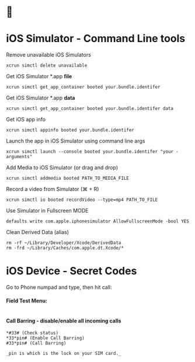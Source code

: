#  
# iOS Simulator - Command Line tools

Remove unavailable iOS Simulators

```
xcrun simctl delete unavailable
```

Get iOS Simulator *.app **file** 

```
xcrun simctl get_app_container booted your.bundle.identifer
```
Get iOS Simulator *.app **data**
```
xcrun simctl get_app_container booted your.bundle.identifer data
```

Get iOS app info 

```
xcrun simctl appinfo booted your.bundle.identifer
```

Launch the app in iOS Simulator using command line args

```
xcrun simctl launch --console booted your.bundle.identifer "your -arguments"
```

Add Media to iOS Simulator (or drag and drop)

```
xcrun simctl addmedia booted PATH_TO_MEDIA_FILE
```

Record a video from Simulator (⌘ + R)

```
xcrun simctl io booted recordVideo --type=mp4 PATH_TO_FILE
```
Use Simulator in Fullscreen MODE

```
defaults write com.apple.iphonesimulator AllowFullscreenMode -bool YES
```

Clean Derived Data (alias)

```
rm -rf ~/Library/Developer/Xcode/DerivedData
rm -frd ~/Library/Caches/com.apple.dt.Xcode/*
```

# iOS Device - Secret Codes

Go to Phone numpad and type, then hit call:


#### Field Test Menu: 
``` *3001#12345#* - will give info about: Bandwith, PLMN (Public Land Mobile Network), RSRP (Reference Signal Received Power) -90 means good signal, Cell ID, EARFCN etc.
```

#### Call Barring - disable/enable all incoming calls 

```
*#33# (Check status) 
*33*pin# (Enable Call Barring)
#33*pin# (Call Barring)

_pin is which is the lock on your SIM card._
```
